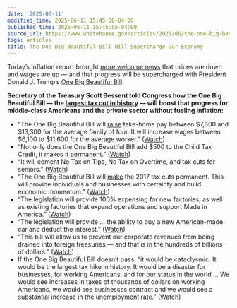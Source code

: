 ```yaml
---
date: '2025-06-11'
modified_time: 2025-06-11 15:45:56-04:00
published_time: 2025-06-11 15:45:55-04:00
source_url: https://www.whitehouse.gov/articles/2025/06/the-one-big-beautiful-bill-will-supercharge-our-economy/
tags: articles
title: The One Big Beautiful Bill Will Supercharge Our Economy
---
```

 
Today’s inflation report brought [more welcome
news](https://www.whitehouse.gov/articles/2025/06/under-president-trump-america-is-defeating-inflation/)
that prices are down and wages are up — and that progress will be
supercharged with President Donald J. Trump’s [One Big Beautiful
Bill](https://www.whitehouse.gov/obbb/).

**Secretary of the Treasury Scott Bessent told Congress how the One Big
Beautiful Bill — the [largest tax cut in
history](https://www.whitehouse.gov/articles/2025/06/the-largest-tax-cut-in-history-for-working-and-middle-class-americans/)
— will boost that progress for middle-class Americans and the private
sector without fueling inflation:**

-   “The One Big Beautiful Bill will
    [raise](https://www.whitehouse.gov/wp-content/uploads/2025/03/Preserving-and-Expanding-Low-Tax-Rates-to-Create-American-Economic-Prosperity.pdf)
    take-home pay between $7,800 and $13,300 for the average family of
    four. It will increase wages between $6,100 to $11,600 for the
    average worker.”
    ([Watch](https://x.com/RapidResponse47/status/1932808135863054443))
-   “Not only does the One Big Beautiful Bill add $500 to the Child Tax
    Credit, it makes it permanent.”
    ([Watch](https://x.com/RapidResponse47/status/1932872495821984227))
-   “It will cement No Tax on Tips, No Tax on Overtime, and tax cuts for
    seniors.”
    ([Watch](https://x.com/RapidResponse47/status/1932808135863054443))
-   “The One Big Beautiful Bill will
    [make](https://www.whitehouse.gov/articles/2025/06/the-largest-tax-cut-in-history-for-working-and-middle-class-americans/)
    the 2017 tax cuts permanent. This will provide individuals and
    businesses with certainty and build economic momentum.”
    ([Watch](https://x.com/RapidResponse47/status/1932808135863054443))
-   “The legislation will provide 100% expensing for new factories, as
    well as existing factories that expand operations and support Made
    in America.”
    ([Watch](https://x.com/RapidResponse47/status/1932808135863054443))
-   “The legislation will provide … the ability to buy a new
    American-made car and deduct the interest.”
    ([Watch](https://x.com/SecScottBessent/status/1932830182945271979))
-   “This bill will allow us to prevent our corporate revenues from
    being drained into foreign treasuries — and that is in the hundreds
    of billions of dollars.”
    ([Watch](https://x.com/SecScottBessent/status/1932823690489541008))
-   If the One Big Beautiful Bill doesn’t pass, “it would be
    cataclysmic. It would be the largest tax hike in history. It would
    be a disaster for businesses, for working Americans, and for our
    status in the world … We would see increases in taxes of thousands
    of dollars on working Americans, we would see businesses contract
    and we would see a substantial increase in the unemployment rate.”
    ([Watch](https://x.com/RapidResponse47/status/1932868781040136656))
